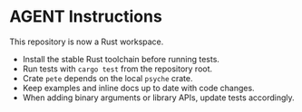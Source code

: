 # AGENT Instructions

This repository is now a Rust workspace.

- Install the stable Rust toolchain before running tests.
- Run tests with `cargo test` from the repository root.
- Crate `pete` depends on the local `psyche` crate.
- Keep examples and inline docs up to date with code changes.
- When adding binary arguments or library APIs, update tests accordingly.
